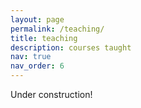```yaml
---
layout: page
permalink: /teaching/
title: teaching
description: courses taught
nav: true
nav_order: 6
---
```


Under construction!
